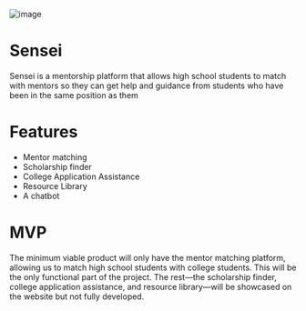 ![image](https://github.com/user-attachments/assets/211557dd-e362-4479-8bf0-d6c48d252891)



# Sensei
Sensei is a mentorship platform that allows high school students to match with mentors so they can get help and guidance from students who have been in the same position as them 

# Features
- Mentor matching
- Scholarship finder
- College Application Assistance
- Resource Library
- A chatbot

#  MVP
The minimum viable product will only have the mentor matching platform, allowing us to match high school students with college students. This will be the only functional part of the project. The rest—the scholarship finder, college application assistance, and resource library—will be showcased on the website but not fully developed. 
